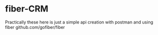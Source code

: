 # fiber-CRM

Practically these here is just a simple api creation with postman and using fiber github.com/gofiber/fiber
